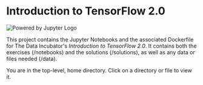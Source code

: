 # Introduction to TensorFlow 2.0

![Powered by Jupyter Logo](https://cdn.oreillystatic.com/images/icons/powered_by_jupyter.png)

This project contains the Jupyter Notebooks and the associated Dockerfile for The Data Incubator's _Introduction to TensorFlow 2.0_. It contains both the exercises (/notebooks) and the solutions (/solutions), as well as any data or files needed (/data).

You are in the top-level, home directory. Click on a directory or file to view it.

